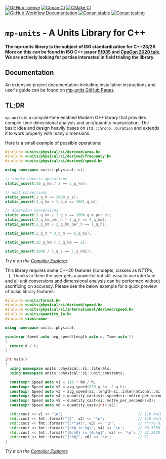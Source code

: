 [![GitHub license](https://img.shields.io/github/license/mpusz/units?cacheSeconds=3600&color=informational&label=License)](./LICENSE.md)
[![Conan CI](https://img.shields.io/github/workflow/status/mpusz/units/Conan%20CI/master?label=Conan)](https://github.com/mpusz/units/actions?query=workflow%3A%22Conan%20CI%22+branch%3Amaster)
[![CMake CI](https://img.shields.io/github/workflow/status/mpusz/units/CMake%20Test%20Package%20CI/master?label=CMake)](https://github.com/mpusz/units/actions?query=workflow%3A%22CMake+Test+Package+CI%22+branch%3Amaster)
[![GitHub Workflow Documentation](https://img.shields.io/github/workflow/status/mpusz/units/Documentation/master?label=Documentation)](https://github.com/mpusz/units/actions?query=workflow%3ADocumentation+branch%3Amaster)
[![Conan stable](https://api.bintray.com/packages/mpusz/conan-mpusz/mp-units%3Ampusz/images/download.svg?version=0.6.0%3Astable)](https://bintray.com/mpusz/conan-mpusz/mp-units%3Ampusz/0.6.0%3Astable/link)
[![Conan testing](https://api.bintray.com/packages/mpusz/conan-mpusz/mp-units%3Ampusz/images/download.svg)](https://bintray.com/mpusz/conan-mpusz/mp-units%3Ampusz/_latestVersion)

# `mp-units` - A Units Library for C++

**The mp-units library is the subject of ISO standardization for C++23/26. More on this can
be found in ISO C++ paper [P1935](https://wg21.link/p1935) and
[CppCon 2020 talk](https://www.youtube.com/watch?v=7dExYGSOJzo). We are actively looking for
parties interested in field trialing the library.**


## Documentation

An extensive project documentation including installation instructions and user's
guide can be found on [mp-units GitHub Pages](https://mpusz.github.io/units).


## TL;DR

`mp-units` is a compile-time enabled Modern C++ library that provides compile-time dimensional
analysis and unit/quantity manipulation. The basic idea and design heavily bases on
`std::chrono::duration` and extends it to work properly with many dimensions.

Here is a small example of possible operations:

```cpp
#include <units/physical/si/derived/area.h>
#include <units/physical/si/derived/frequency.h>
#include <units/physical/si/derived/speed.h>

using namespace units::physical::si;

// simple numeric operations
static_assert(10_q_km / 2 == 5_q_km);

// unit conversions
static_assert(1_q_h == 3600_q_s);
static_assert(1_q_km + 1_q_m == 1001_q_m);

// dimension conversions
static_assert(1_q_km / 1_q_s == 1000_q_m_per_s);
static_assert(2_q_km_per_h * 2_q_h == 4_q_km);
static_assert(2_q_km / 2_q_km_per_h == 1_q_h);

static_assert(2_q_m * 3_q_m == 6_q_m2);

static_assert(10_q_km / 5_q_km == 2);

static_assert(1000 / 1_q_s == 1_q_kHz);
```

_Try it on the [Compiler Explorer](https://godbolt.org/z/YWch6d)._

This library requires some C++20 features (concepts, classes as NTTPs, ...). Thanks to
them the user gets a powerful but still easy to use interface and all unit conversions
and dimensional analysis can be performed without sacrificing on accuracy. Please see
the below example for a quick preview of basic library features:

```cpp
#include <units/format.h>
#include <units/physical/si/derived/speed.h>
#include <units/physical/si/international/derived/speed.h>
#include <units/quantity_io.h>
#include <iostream>

using namespace units::physical;

constexpr Speed auto avg_speed(Length auto d, Time auto t)
{
  return d / t;
}

int main()
{
  using namespace units::physical::si::literals;
  using namespace units::physical::si::unit_constants;

  constexpr Speed auto v1 = 110 * km / h;
  constexpr Speed auto v2 = avg_speed(220_q_km, 2_q_h);
  constexpr Speed auto v3 = avg_speed(si::length<si::international::mile>(140), si::time<si::hour>(2));
  constexpr Speed auto v4 = quantity_cast<si::speed<si::metre_per_second>>(v2);
  constexpr Speed auto v5 = quantity_cast<si::metre_per_second>(v3);
  constexpr Speed auto v6 = quantity_cast<int>(v5);

  std::cout << v1 << '\n';                                  // 110 km/h
  std::cout << fmt::format("{}", v2) << '\n';               // 110 km/h
  std::cout << fmt::format("{:*^14}", v3) << '\n';          // ***70 mi/h****
  std::cout << fmt::format("{:%Q in %q}", v4) << '\n';      // 30.5556 in m/s
  std::cout << fmt::format("{0:%Q} in {0:%q}", v5) << '\n'; // 31.2928 in m/s
  std::cout << fmt::format("{:%Q}", v6) << '\n';            // 31
}
```

_Try it on the [Compiler Explorer](https://godbolt.org/z/eca49d)._

